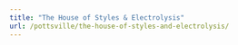 ```yaml
---
title: "The House of Styles & Electrolysis"
url: /pottsville/the-house-of-styles-and-electrolysis/
---
```


